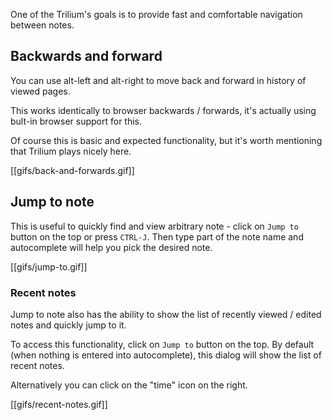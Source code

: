 One of the Trilium's goals is to provide fast and comfortable navigation between notes.

## Backwards and forward

You can use alt-left and alt-right to move back and forward in history of viewed pages.

This works identically to browser backwards / forwards, it's actually using bult-in browser support for this.

Of course this is basic and expected functionality, but it's worth mentioning that Trilium plays nicely here.

[[gifs/back-and-forwards.gif]]

## Jump to note

This is useful to quickly find and view arbitrary note - click on ```Jump to``` button on the top or press ```CTRL-J```.
Then type part of the note name and autocomplete will help you pick the desired note.

[[gifs/jump-to.gif]]

### Recent notes

Jump to note also has the ability to show the list of recently viewed / edited notes and quickly jump to it.

To access this functionality, click on ```Jump to``` button on the top. By default (when nothing is entered into autocomplete), this dialog will show the list of recent notes.

Alternatively you can click on the "time" icon on the right.

[[gifs/recent-notes.gif]]
